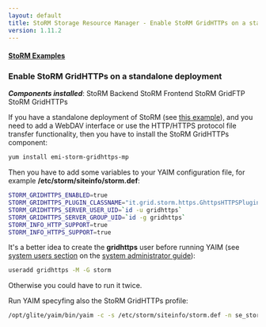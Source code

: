 ```yaml
---
layout: default
title: StoRM Storage Resource Manager - Enable StoRM GridHTTPs on a standalone deployment
version: 1.11.2
---
```


#### [StoRM Examples]({{site.baseurl}}/documentation/examples)

### Enable StoRM GridHTTPs on a standalone deployment

_**Components installed**_: <span class="label label-important">StoRM Backend</span> <span class="label label-info">StoRM Frontend</span> <span class="label">StoRM GridFTP</span> <span class="label label-success">StoRM GridHTTPs</span>

If you have a standalone deployment of StoRM (see [this example]({{site.baseurl}}/documentation/examples/1.11.2/enable-gridhttps-standalone-deployment.html)), and you need to add a WebDAV interface or use the HTTP/HTTPS protocol file transfer functionality, then you have to install the StoRM GridHTTPs component:

```bash
yum install emi-storm-gridhttps-mp
```

Then you have to add some variables to your YAIM configuration file, for example **/etc/storm/siteinfo/storm.def**:

```bash
STORM_GRIDHTTPS_ENABLED=true
STORM_GRIDHTTPS_PLUGIN_CLASSNAME="it.grid.storm.https.GhttpsHTTPSPluginInterface"
STORM_GRIDHTTPS_SERVER_USER_UID=`id -u gridhttps`
STORM_GRIDHTTPS_SERVER_GROUP_UID=`id -g gridhttps`
STORM_INFO_HTTP_SUPPORT=true
STORM_INFO_HTTPS_SUPPORT=true
```

It's a better idea to create the **gridhttps** user before running YAIM (see [system users section]({{site.baseurl}}/documentation/sysadmin-guide/1.11.2/#systemusers) on the [system administrator guide]({{site.baseurl}}/documentation/sysadmin-guide/1.11.2)):

```bash
useradd gridhttps -M -G storm
```

 Otherwise you could have to run it twice.

Run YAIM specyfing also the StoRM GridHTTPs profile:

```bash
/opt/glite/yaim/bin/yaim -c -s /etc/storm/siteinfo/storm.def -n se_storm_backend -n se_storm_frontend -n se_storm_gridftp -n se_storm_gridhttps
```


